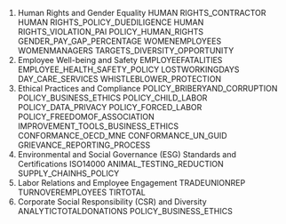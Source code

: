 1. Human Rights and Gender Equality
HUMAN RIGHTS_CONTRACTOR
HUMAN RIGHTS_POLICY_DUEDILIGENCE
HUMAN RIGHTS_VIOLATION_PAI
POLICY_HUMAN_RIGHTS
GENDER_PAY_GAP_PERCENTAGE
WOMENEMPLOYEES
WOMENMANAGERS
TARGETS_DIVERSITY_OPPORTUNITY
2. Employee Well-being and Safety
EMPLOYEEFATALITIES
EMPLOYEE_HEALTH_SAFETY_POLICY
LOSTWORKINGDAYS
DAY_CARE_SERVICES
WHISTLEBLOWER_PROTECTION
3. Ethical Practices and Compliance
POLICY_BRIBERYAND_CORRUPTION
POLICY_BUSINESS_ETHICS
POLICY_CHILD_LABOR
POLICY_DATA_PRIVACY
POLICY_FORCED_LABOR
POLICY_FREEDOMOF_ASSOCIATION
IMPROVEMENT_TOOLS_BUSINESS_ETHICS
CONFORMANCE_OECD_MNE
CONFORMANCE_UN_GUID
GRIEVANCE_REPORTING_PROCESS
4. Environmental and Social Governance (ESG) Standards and Certifications
ISO14000
ANIMAL_TESTING_REDUCTION
SUPPLY_CHAINHS_POLICY
5. Labor Relations and Employee Engagement
TRADEUNIONREP
TURNOVEREMPLOYEES
TIRTOTAL
6. Corporate Social Responsibility (CSR) and Diversity
ANALYTICTOTALDONATIONS
POLICY_BUSINESS_ETHICS